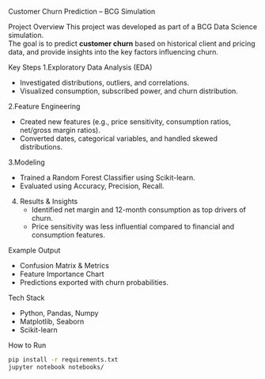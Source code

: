 Customer Churn Prediction – BCG Simulation

 Project Overview
This project was developed as part of a BCG Data Science simulation.  
The goal is to predict **customer churn** based on historical client and pricing data, and provide insights into the key factors influencing churn.

 Key Steps
1.Exploratory Data Analysis (EDA)  
   - Investigated distributions, outliers, and correlations.  
   - Visualized consumption, subscribed power, and churn distribution.  

2.Feature Engineering  
   - Created new features (e.g., price sensitivity, consumption ratios, net/gross margin ratios).  
   - Converted dates, categorical variables, and handled skewed distributions.  

3.Modeling  
   - Trained a Random Forest Classifier using Scikit-learn.  
   - Evaluated using Accuracy, Precision, Recall.  

4. Results & Insights  
   - Identified net margin and 12-month consumption as top drivers of churn.  
   - Price sensitivity was less influential compared to financial and consumption features.  

 Example Output
- Confusion Matrix & Metrics  
- Feature Importance Chart  
- Predictions exported with churn probabilities.  

 Tech Stack
- Python, Pandas, Numpy  
- Matplotlib, Seaborn  
- Scikit-learn  

 How to Run
```bash
pip install -r requirements.txt
jupyter notebook notebooks/

